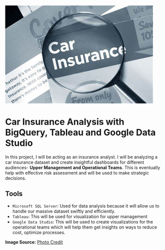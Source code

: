 ![car](https://github.com/Odeyiany2/FLiT-Apprenticeship-Data-Science-Projects/blob/main/Project_4%20Car-Insurance-Analysis-with-BigQuery/car.jpg)

# Car Insurance Analysis with BigQuery, Tableau and Google Data Studio
In this project, I will be acting as an insurance analyst. I will be analyzing a car insurance dataset and create insightful dashboards for
different audiences- **Upper Management and Operational Teams**.
This is eventually help with effective risk assessment and will be used to make strategic decisions. 

## Tools
* `Microsoft SQL Server`: Used for data analysis because it will allow us to handle our massive dataset swiftly and efficiently.
* `Tableau`: This will be used for visualization for upper management 
* `Google Data Studio`: This will be used to create visualizations for the operational teams which will help them get insights on ways to reduce cost, optimize processes. 






**Image Source:** [Photo Credit](https://th.bing.com/th/id/R.98f180b8dafe6c2131f9d0a6635c6419?rik=cbDuvPADDBEO6A&riu=http%3a%2f%2f2.bp.blogspot.com%2f-KHxLaSQTsnQ%2fVY_40DygiqI%2fAAAAAAAAUkk%2fP8bFAVgz6Is%2fs1600%2fcar-insurance.png&ehk=wXXIJREjVfphjg2r%2bGLcdc57pCoDHKCYIlMd2Z3zM74%3d&risl=&pid=ImgRaw&r=0)
